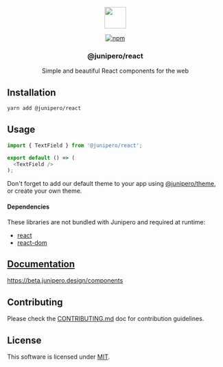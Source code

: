 <div align="center">

<picture>
  <source media="(prefers-color-scheme: dark)" srcset="https://cdn.junipero.design/v3/logo/junipero-logo-dark.svg" />
  <img src="https://cdn.junipero.design/v3/logo/junipero-logo.svg" height="50" />
</picture>

<br />

[![npm](https://img.shields.io/npm/v/@junipero/react.svg)](https://www.npmjs.com/package/@junipero/react)

<h3>@junipero/react</h3>
<p>Simple and beautiful React components for the web</p>

</div>

## Installation

```bash
yarn add @junipero/react
```

## Usage

```javascript
import { TextField } from '@junipero/react';

export default () => (
  <TextField />
);
```

Don't forget to add our default theme to your app using [@junipero/theme](https://github.com/p3ol/junipero/tree/master/packages/theme), or create your own theme.

#### Dependencies

These libraries are not bundled with Junipero and required at runtime:
- [react](https://www.npmjs.com/package/react)
- [react-dom](https://www.npmjs.com/package/react-dom)

## [Documentation](https://beta.junipero.design/components)

https://beta.junipero.design/components

## Contributing

Please check the [CONTRIBUTING.md](https://github.com/p3ol/junipero/tree/master/CONTRIBUTING.md) doc for contribution guidelines.

## License

This software is licensed under [MIT](https://github.com/p3ol/junipero/tree/master/LICENSE).
